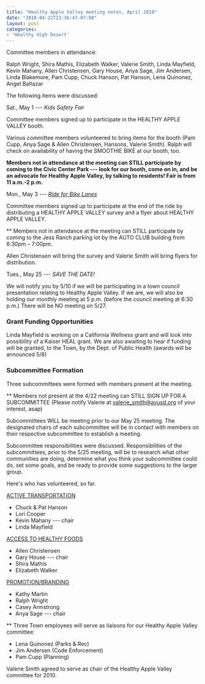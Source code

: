 ```yaml
---
title: "Healthy Apple Valley meeting notes, April 2010"
date: "2010-04-22T23:36:47-07:00"
layout: post
categories:
- 'Healthy High Desert'
---
```


Committee members in attendance:

Ralph Wright, Shira Mathis, Elizabeth Walker, Valerie Smith, Linda Mayfield, Kevin Mahany, Allen Christensen, Gary House, Anya Sage, Jim Andersen, Linda Blakemore, Pam Cupp, Chuck Hanson, Pat Hanson, Lena Quinonez, Angel Baltazar

The following items were discussed:

Sat., May 1 --- *Kids Safety Fair*

Committee members signed up to participate in the HEALTHY APPLE VALLEY booth.

Various committee members volunteered to bring items for the booth (Pam Cupp, Anya Sage &amp; Allen Christensen, Hansons, Valerie Smith). Ralph will check on availability of having the SMOOTHIE BIKE at our booth, too.

**Members not in attendance at the meeting can STILL participate by coming to the Civic Center Park --- look for our booth, come on in, and be an advocate for Healthy Apple Valley, by talking to residents! Fair is from 11 a.m.-2 p.m.**

Mon., May 3 --- *[Ride for Bike Lanes](/2010/04/join-the-ride-for-bike-lanes/ "Join the Ride for Bike Lanes")*

Committee members signed up to participate at the end of the ride by distributing a HEALTHY APPLE VALLEY survey and a flyer about HEALTHY APPLE VALLEY.

\*\* Members not in attendance at the meeting can STILL participate by coming to the Jess Ranch parking lot by the AUTO CLUB building from 6:30pm – 7:00pm.

Allen Christensen will bring the survey and Valerie Smith will bring flyers for distribution.

Tues., May 25 --- *SAVE THE DATE!*

We will notify you by 5/10 if we will be participating in a town council presentation relating to Healthy Apple Valley. If we are, we will also be holding our monthly meeting at 5 p.m. (before the council meeting at 6:30 p.m.) There will be NO meeting on 5/27.

### Grant Funding Opportunities

Linda Mayfield is working on a California Wellness grant and will look into possibility of a Kaiser HEAL grant. We are also awaiting to hear if funding will be granted, to the Town, by the Dept. of Public Health (awards will be announced 5/8)

### Subcommittee Formation

Three subcommittees were formed with members present at the meeting.

\*\* Members not present at the 4/22 meeting can STILL SIGN UP FOR A SUBCOMMITTEE (Please notify Valerie at [valerie\_smith@avusd.org](mailto:valerie_smith@avusd.org) of your interest, asap)

Subcommittees WILL be meeting prior to our May 25 meeting. The designated chairs of each subcommittee will be in contact with members on their respective subcommittee to establish a meeting.

Subcommittee responsibilities were discussed. Responsibilities of the subcommittees, prior to the 5/25 meeting, will be to research what other communities are doing, determine what you think your subcommittee could do, set some goals, and be ready to provide some suggestions to the larger group.

Here's who has volunteered, so far.

<span style="text-decoration: underline;">ACTIVE TRANSPORTATION</span>

- Chuck &amp; Pat Hanson
- Lori Cooper
- Kevin Mahany --- chair
- Linda Mayfield

<span style="text-decoration: underline;">ACCESS TO HEALTHY FOODS</span>

- Allen Christensen
- Gary House --- chair
- Shira Mathis
- Elizabeth Walker

<span style="text-decoration: underline;">PROMOTION/BRANDING</span>

- Kathy Martin
- Ralph Wright
- Casey Armstrong
- Anya Sage --- chair

\*\* Three Town employees will serve as liaisons for our Healthy Apple Valley committee:

- Lena Quinonez (Parks &amp; Rec)
- Jim Andersen (Code Enforcement)
- Pam Cupp (Planning)

Valerie Smith agreed to serve as chair of the Healthy Apple Valley committee for 2010.
